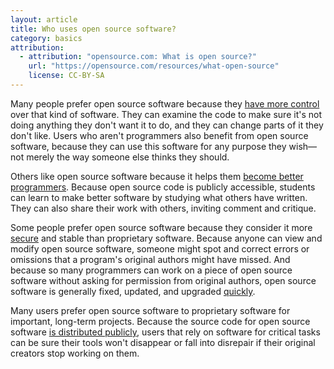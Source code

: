 ```yaml
---
layout: article
title: Who uses open source software?
category: basics
attribution:
  - attribution: "opensource.com: What is open source?"
    url: "https://opensource.com/resources/what-open-source"
    license: CC-BY-SA
---
```


Many people prefer open source software because they [have more control](/life/13/5/tumblr-open-publishing) over that kind of software. They can examine the code to make sure it's not doing anything they don't want it to do, and they can change parts of it they don't like. Users who aren't programmers also benefit from open source software, because they can use this software for any purpose they wish—not merely the way someone else thinks they should.

Others like open source software because it helps them [become better programmers](/life/13/6/learning-program-open-source-way). Because open source code is publicly accessible, students can learn to make better software by studying what others have written. They can also share their work with others, inviting comment and critique.

Some people prefer open source software because they consider it more [secure](/government/10/9/scap-computer-security-rest-us) and stable than proprietary software. Because anyone can view and modify open source software, someone might spot and correct errors or omissions that a program's original authors might have missed. And because so many programmers can work on a piece of open source software without asking for permission from original authors, open source software is generally fixed, updated, and upgraded [quickly](/government/13/2/bug-fix-day).

Many users prefer open source software to proprietary software for important, long-term projects. Because the source code for open source software [is distributed publicly](/life/12/9/should-we-develop-open-source-openly), users that rely on software for critical tasks can be sure their tools won't disappear or fall into disrepair if their original creators stop working on them.
